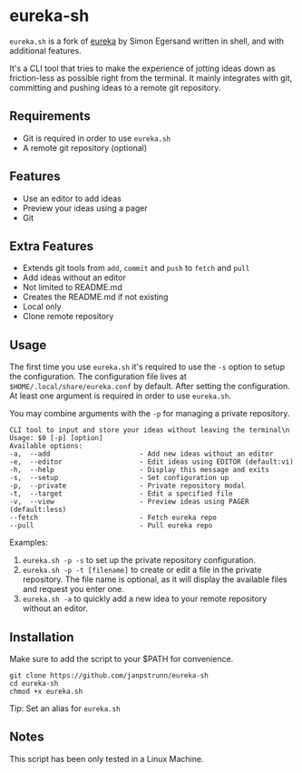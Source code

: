 # eureka-sh

`eureka.sh` is a fork of [eureka](https://github.com/simeg/eureka) by Simon Egersand written in shell, and with additional features.

It's a CLI tool that tries to make the experience of jotting ideas down as friction-less as possible right from the terminal. It mainly integrates with git, committing and pushing ideas to a remote git repository.

## Requirements

- Git is required in order to use `eureka.sh`
- A remote git repository (optional)

## Features

- Use an editor to add ideas
- Preview your ideas using a pager
- Git

## Extra Features

- Extends git tools from `add`, `commit` and `push` to `fetch` and `pull`
- Add ideas without an editor
- Not limited to README.md
- Creates the README.md if not existing
- Local only
- Clone remote repository

## Usage

The first time you use `eureka.sh` it's required to use the `-s` option to setup the configuration. The configuration file lives at `$HOME/.local/share/eureka.conf` by default.
After setting the configuration. At least one argument is required in order to use `eureka.sh`.

You may combine arguments with the `-p` for managing a private repository.

```
CLI tool to input and store your ideas without leaving the terminal\n
Usage: $0 [-p] [option]
Available options:
-a,  --add                      - Add new ideas without an editor
-e,  --editor                   - Edit ideas using EDITOR (default:vi)
-h,  --help                     - Display this message and exits
-s,  --setup                    - Set configuration up
-p,  --private                  - Private repository modal
-t,  --target                   - Edit a specified file
-v,  --view                     - Preview ideas using PAGER (default:less)
--fetch                         - Fetch eureka repo
--pull                          - Pull eureka repo
```

Examples:

1. `eureka.sh -p -s` to set up the private repository configuration.
2. `eureka.sh -p -t [filename]` to create or edit a file in the private repository. The file name is optional, as it will display the available files and request you enter one.
3. `eureka.sh -a` to quickly add a new idea to your remote repository without an editor.

## Installation

Make sure to add the script to your $PATH for convenience.

```
git clone https://github.com/janpstrunn/eureka-sh
cd eureka-sh
chmod +x eureka.sh
```

Tip: Set an alias for `eureka.sh`

## Notes

This script has been only tested in a Linux Machine.
